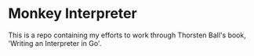 # Monkey Interpreter

This is a repo containing my efforts to work through Thorsten Ball's book, 'Writing an Interpreter in Go'.
